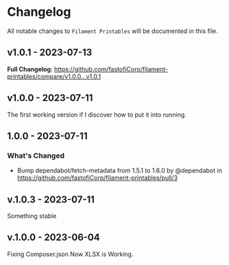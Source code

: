 # Changelog

All notable changes to `Filament Printables` will be documented in this file.

## v1.0.1 - 2023-07-13

**Full Changelog**: https://github.com/fastofiCorp/filament-printables/compare/v1.0.0...v1.0.1

## v1.0.0 - 2023-07-11

The first working version if I discover how to put it into running.

## 1.0.0 - 2023-07-11

### What's Changed

- Bump dependabot/fetch-metadata from 1.5.1 to 1.6.0 by @dependabot in https://github.com/fastofiCorp/filament-printables/pull/3

## v.1.0.3 - 2023-07-11

Something stable

## v.1.0.0 - 2023-06-04

Fixing Composer.json
Now XLSX is Working.
